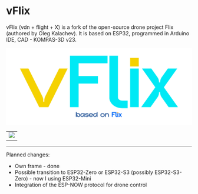 # vFlix

vFlix (vdn + flight + X) is a fork of the open-source drone project Flix (authored by Oleg Kalachev). It is based on ESP32, programmed in Arduino IDE, CAD - KOMPAS-3D v23.

![](./img/logo.png)

<table>
<tr valign="top">
<td><img src="./img/pre-assembled.png" wide="600"></td>
</tr>
</table>

---

Planned changes:
- Own frame - done
- Possible transition to ESP32-Zero or ESP32-S3 (possibly ESP32-S3-Zero) - now I using ESP32-Mini
- Integration of the ESP-NOW protocol for drone control
